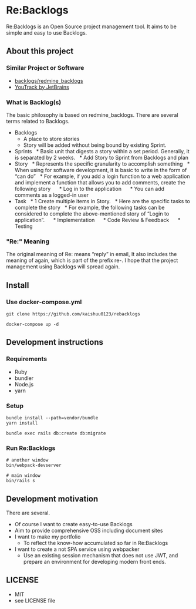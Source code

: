 # Re:Backlogs

Re:Backlogs is an Open Source project management tool.
It aims to be simple and easy to use Backlogs.

## About this project
### Similar Project or Software
* [backlogs/redmine_backlogs](https://github.com/backlogs/redmine_backlogs)
* [YouTrack by JetBrains](https://www.jetbrains.com/youtrack/)

### What is Backlog(s)

The basic philosophy is based on redmine_backlogs.
There are several terms related to Backlogs.

* Backlogs
    * A place to store stories
    * Story will be added without being bound by existing Sprint.
* Sprints
    * Basic unit that digests a story within a set period. Generally, it is separated by 2 weeks.
    * Add Story to Sprint from Backlogs and plan
* Story
    * Represents the specific granularity to accomplish something
    * When using for software development, it is basic to write in the form of “can do”
    * For example, if you add a login function to a web application and implement a function that allows you to add comments, create the following story
        * Log in to the application
        * You can add comments as a logged-in user
* Task
    * 1 Create multiple items in Story.
    * Here are the specific tasks to complete the story
    * For example, the following tasks can be considered to complete the above-mentioned story of “Login to application”.
        * Implementation
        * Code Review & Feedback
        * Testing

### "Re:" Meaning

The original meaning of Re: means “reply” in email,
It also includes the meaning of again, which is part of the prefix re-.
I hope that the project management using Backlogs will spread again.

## Install

### Use docker-compose.yml

```command
git clone https://github.com/kaishuu0123/rebacklogs

docker-compose up -d
```

## Development instructions
### Requirements

* Ruby
* bundler
* Node.js
* yarn

### Setup

```command
bundle install --path=vendor/bundle
yarn install

bundle exec rails db:create db:migrate
```

### Run Re:Backlogs

```
# another window
bin/webpack-devserver

# main window
bin/rails s
```

## Development motivation
There are several.

* Of course I want to create easy-to-use Backlogs
* Aim to provide comprehensive OSS including document sites
* I want to make my portfolio
    * To reflect the know-how accumulated so far in Re:Backlogs
* I want to create a not SPA service using webpacker
    * Use an existing session mechanism that does not use JWT, and prepare an environment for developing modern front ends.

## LICENSE

* MIT
* see LICENSE file
